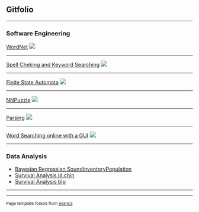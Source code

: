 ## Gitfolio

---

### Software Engineering 

[WordNet](https://github.com/JINHXu/WordNet)
<img src="images/dummy_thumbnail.jpg?raw=true"/>

---
[Spell Cheking and Keyword Searching](https://github.com/JINHXu/spellchecker)
<img src="images/dummy_thumbnail.jpg?raw=true"/>

---
[Finite State Automata](https://github.com/JINHXu/FSA)
<img src="images/dummy_thumbnail.jpg?raw=true"/>

---
[NNPuzzle](https://github.com/JINHXu/NNpuzzle)
<img src="images/dummy_thumbnail.jpg?raw=true"/>

---
[Parsing](https://github.com/JINHXu/Cons2DepConv)
<img src="images/dummy_thumbnail.jpg?raw=true"/>

---
[Word Searching online with a GUI](https://github.com/JINHXu/WordSearcherNGUI)
<img src="images/dummy_thumbnail.jpg?raw=true"/>

---

### Data Analysis

- [Bayesian Regressian SoundInventoryPopulation](https://github.com/JINHXu/soundInventoryPopulation)
- [Survival Analysis ld.chin](https://github.com/JINHXu/ld.chin_t2e)
- [Survival Analysis blp](https://github.com/JINHXu/blp_t2e)

---




---
<p style="font-size:11px">Page template forked from <a href="https://github.com/evanca/quick-portfolio">evanca</a></p>
<!-- Remove above link if you don't want to attibute -->
